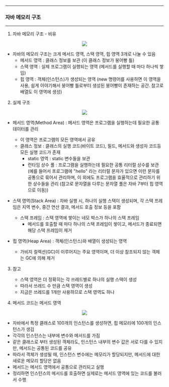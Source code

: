 -----
### 자바 메모리 구조
-----
1. 자바 메모리 구조 - 비유
<div align="center">
<img src="https://github.com/user-attachments/assets/6707b010-e54e-4103-a5ff-680c91ba2d19">
</div>

   - 자바의 메모리 구조는 크게 메서드 영역, 스택 영역, 힙 영역 3개로 나눌 수 있음
     + 메서드 영역 : 클래스 정보를 보관 (이 클래스 정보가 붕어빵 틀)
     + 스택 영역 : 실제 프로그램이 실행되는 영역 (메서드를 실행할 때 마다 하나씩 쌓임)
     + 힙 영역 : 객체(인스턴스)가 생성되는 영역 (new 명령어를 사용하면 이 영역을 사용, 쉽게 이야기해서 붕어빵 틀로부터 생성된 붕어빵이 존재하는 공간. 참고로 배열도 이 영역에 생성)

2. 실제 구조
<div align="center">
<img src="https://github.com/user-attachments/assets/709c15ef-e924-4099-9942-9a6090f82be5">
</div>

   - 메서드 영역(Method Area) : 메서드 영역은 프로그램을 실행하는데 필요한 공통 데이터를 관리
     + 이 영역은 프로그램의 모든 영역에서 공유
     + 클래스 정보 : 클래스의 실행 코드(바이트 코드), 필드, 메서드와 생성자 코드등 모든 실행 코드가 존재
       * static 영역 : static 변수들을 보관
       * 런타임 상수 풀 : 프로그램을 실행하는데 필요한 공통 리터럴 상수를 보관 (예를 들어서 프로그램에 "hello" 라는 리터럴 문자가 있으면 이런 문자를 공통으로 묶어서 관리하며, 이 외에도 프로그램을 효율적으로 관리하기 위한 상수들을 관리 (참고로 문자열을 다루는 문자열 풀은 자바 7부터 힙 영역으로 이동))

   - 스택 영역(Stack Area) : 자바 실행 시, 하나의 실행 스택이 생성되며, 각 스택 프레임은 지역 변수, 중간 연산 결과, 메서드 호출 정보 등을 포함
     + 스택 프레임 : 스택 영역에 쌓이는 네모 박스가 하나의 스택 프레임
       * 메서드를 호출할 때 마다 하나의 스택 프레임이 쌓이고, 메서드가 종료되면 해당 스택 프레임이 제거

   - 힙 영역(Heap Area) : 객체(인스턴스)와 배열이 생성되는 영역
     + 가비지 컬렉션(GC)이 이루어지는 주요 영역이며, 더 이상 참조되지 않는 객체는 GC에 의해 제거

3. 참고
   - 스택 영역은 더 정확히는 각 쓰레드별로 하나의 실행 스택이 생성
   - 따라서 쓰레드 수 만큼 스택 영역이 생성
   - 지금은 쓰레드를 1개만 사용하므로 스택 영역도 하나
  
4. 메서드 코드는 메서드 영역
<div align="center">
<img src="https://github.com/user-attachments/assets/beeed429-cd54-4d1e-b3c2-2e93bd917d23">
</div>

   - 자바에서 특정 클래스로 100개의 인스턴스를 생성하면, 힙 메모리에 100개의 인스턴스가 생김
   - 각각의 인스턴스는 내부에 변수와 메서드를 가짐
   - 같은 클래스로 부터 생성된 객체라도, 인스턴스 내부의 변수 값은 서로 다를 수 있지만, 메서드는 공통된 코드를 공유
   - 따라서 객체가 생성될 때, 인스턴스 변수에는 메모리가 할당되지만, 메서드에 대한 새로운 메모리 할당은 없음
   - 메서드는 메서드 영역에서 공통으로 관리되고 실행
   - 정리하면 인스턴스의 메서드를 호출하면 실제로는 메서드 영역에 있는 코드를 불러서 수행


